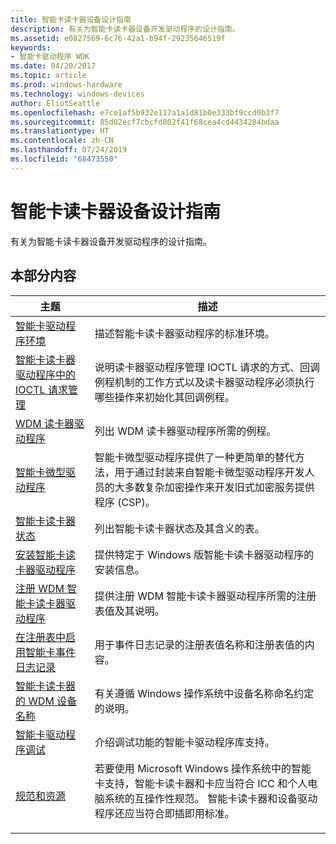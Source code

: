 ```yaml
---
title: 智能卡读卡器设备设计指南
description: 有关为智能卡读卡器设备开发驱动程序的设计指南。
ms.assetid: e0827569-6c76-42a1-b94f-29235646519f
keywords:
- 智能卡驱动程序 WDK
ms.date: 04/20/2017
ms.topic: article
ms.prod: windows-hardware
ms.technology: windows-devices
author: EliotSeattle
ms.openlocfilehash: e7ce1af5b932e117a1a1d81b0e333bf9ccd0b3f7
ms.sourcegitcommit: 85d02ecf7cbcfd802f41f68cea4cd4434284bdaa
ms.translationtype: HT
ms.contentlocale: zh-CN
ms.lasthandoff: 07/24/2019
ms.locfileid: "68473550"
---
```

# <a name="smart-card-reader-devices-design-guide"></a>智能卡读卡器设备设计指南

有关为智能卡读卡器设备开发驱动程序的设计指南。

## <a name="in-this-section"></a>本部分内容

|主题|描述|
|----|----|
|[智能卡驱动程序环境](smart-card-driver-environment.md)|描述智能卡读卡器驱动程序的标准环境。|
|[智能卡读卡器驱动程序中的 IOCTL 请求管理](management-of-ioctl-requests-in-a-smart-card-reader-driver.md)|说明读卡器驱动程序管理 IOCTL 请求的方式、回调例程机制的工作方式以及读卡器驱动程序必须执行哪些操作来初始化其回调例程。|
|[WDM 读卡器驱动程序](wdm-reader-driver.md)|列出 WDM 读卡器驱动程序所需的例程。|
|[智能卡微型驱动程序](smart-card-minidrivers.md)|智能卡微型驱动程序提供了一种更简单的替代方法，用于通过封装来自智能卡微型驱动程序开发人员的大多数复杂加密操作来开发旧式加密服务提供程序 (CSP)。|
|[智能卡读卡器状态](smart-card-reader-states.md)|列出智能卡读卡器状态及其含义的表。|
|[安装智能卡读卡器驱动程序](installing-smart-card-reader-drivers.md)|提供特定于 Windows 版智能卡读卡器驱动程序的安装信息。|
|[注册 WDM 智能卡读卡器驱动程序](registering-a-wdm-smart-card-reader-driver.md)|提供注册 WDM 智能卡读卡器驱动程序所需的注册表值及其说明。|
|[在注册表中启用智能卡事件日志记录](enabling-smart-card-event-logging-in-the-registry.md)|用于事件日志记录的注册表值名称和注册表值的内容。|
|[智能卡读卡器的 WDM 设备名称](wdm-device-names-for-smart-card-readers.md)|有关遵循 Windows 操作系统中设备名称命名约定的说明。|
|[智能卡驱动程序调试](smart-card-driver-debugging.md)|介绍调试功能的智能卡驱动程序库支持。|
|[规范和资源](specifications-and-resources.md)|若要使用 Microsoft Windows 操作系统中的智能卡支持，智能卡读卡器和卡应当符合 ICC 和个人电脑系统的互操作性规范。 智能卡读卡器和设备驱动程序还应当符合即插即用标准。</p></td>
</tr>
</tbody>
</table>

 

 

 





